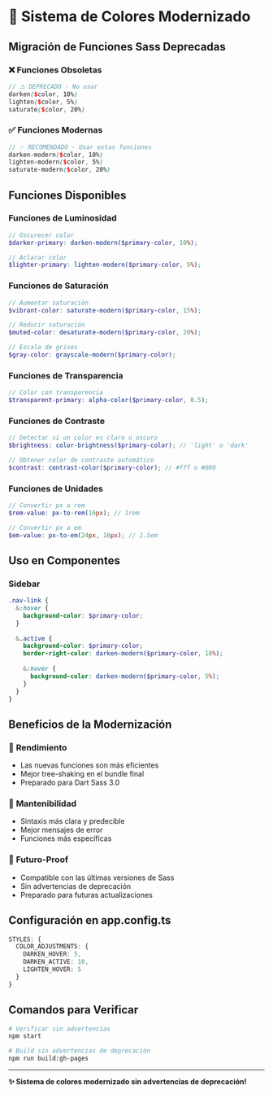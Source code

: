 # 🎨 Sistema de Colores Modernizado

## Migración de Funciones Sass Deprecadas

### ❌ **Funciones Obsoletas**
```scss
// ⚠️ DEPRECADO - No usar
darken($color, 10%)
lighten($color, 5%)
saturate($color, 20%)
```

### ✅ **Funciones Modernas**
```scss
// ✨ RECOMENDADO - Usar estas funciones
darken-modern($color, 10%)
lighten-modern($color, 5%)
saturate-modern($color, 20%)
```

## Funciones Disponibles

### Funciones de Luminosidad
```scss
// Oscurecer color
$darker-primary: darken-modern($primary-color, 10%);

// Aclarar color
$lighter-primary: lighten-modern($primary-color, 5%);
```

### Funciones de Saturación
```scss
// Aumentar saturación
$vibrant-color: saturate-modern($primary-color, 15%);

// Reducir saturación
$muted-color: desaturate-modern($primary-color, 20%);

// Escala de grises
$gray-color: grayscale-modern($primary-color);
```

### Funciones de Transparencia
```scss
// Color con transparencia
$transparent-primary: alpha-color($primary-color, 0.5);
```

### Funciones de Contraste
```scss
// Detectar si un color es claro u oscuro
$brightness: color-brightness($primary-color); // 'light' o 'dark'

// Obtener color de contraste automático
$contrast: contrast-color($primary-color); // #fff o #000
```

### Funciones de Unidades
```scss
// Convertir px a rem
$rem-value: px-to-rem(16px); // 1rem

// Convertir px a em
$em-value: px-to-em(24px, 16px); // 1.5em
```

## Uso en Componentes

### Sidebar
```scss
.nav-link {
  &:hover {
    background-color: $primary-color;
  }
  
  &.active {
    background-color: $primary-color;
    border-right-color: darken-modern($primary-color, 10%);
    
    &:hover {
      background-color: darken-modern($primary-color, 5%);
    }
  }
}
```

## Beneficios de la Modernización

### 🚀 **Rendimiento**
- Las nuevas funciones son más eficientes
- Mejor tree-shaking en el bundle final
- Preparado para Dart Sass 3.0

### 🔧 **Mantenibilidad**
- Sintaxis más clara y predecible
- Mejor mensajes de error
- Funciones más específicas

### 🎯 **Futuro-Proof**
- Compatible con las últimas versiones de Sass
- Sin advertencias de deprecación
- Preparado para futuras actualizaciones

## Configuración en app.config.ts

```typescript
STYLES: {
  COLOR_ADJUSTMENTS: {
    DARKEN_HOVER: 5,
    DARKEN_ACTIVE: 10,
    LIGHTEN_HOVER: 5
  }
}
```

## Comandos para Verificar

```bash
# Verificar sin advertencias
npm start

# Build sin advertencias de deprecación
npm run build:gh-pages
```

---

**✨ Sistema de colores modernizado sin advertencias de deprecación!**

